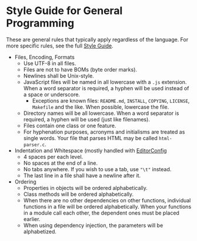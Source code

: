 Style Guide for General Programming
===================================

These are general rules that typically apply regardless of the language.  For more specific rules, see the full [Style Guide](style-guide.md).

* Files, Encoding, Formats
    * Use UTF-8 in all files.
    * Files are not to have BOMs (byte order marks).
    * Newlines shall be Unix-style.
    * JavaScript files will be named in all lowercase with a `.js` extension.  When a word separator is required, a hyphen will be used instead of a space or underscore.
        * Exceptions are known files:  `README.md`, `INSTALL`, `COPYING`, `LICENSE`, `Makefile` and the like.  When possible, lowercase the file.
    * Directory names will be all lowercase.  When a word separator is required, a hyphen will be used (just like filenames).
    * Files contain one class or one feature.
    * For hyphenation purposes, acronyms and initialisms are treated as single words.  Your file that parses HTML may be called `html-parser.c`.
* Indentation and Whitespace (mostly handled with [EditorConfig](http://editorconfig.org/)
    * 4 spaces per each level.
    * No spaces at the end of a line.
    * No tabs anywhere.  If you wish to use a tab, use `"\t"` instead.
    * The last line in a file shall have a newline after it.
* Ordering
    * Properties in objects will be ordered alphabetically.
    * Class methods will be ordered alphabetically.
    * When there are no other dependencies on other functions, individual functions in a file will be ordered alphabetically.  When your functions in a module call each other, the dependent ones must be placed earlier.
    * When using dependency injection, the parameters will be alphabetized.
